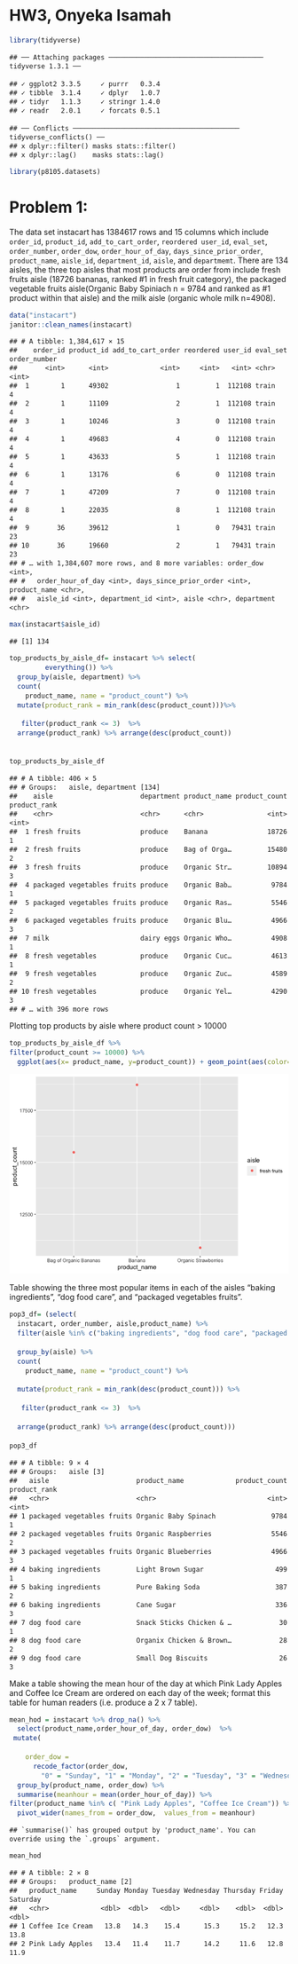 HW3, Onyeka Isamah
================

``` r
library(tidyverse)
```

    ## ── Attaching packages ─────────────────────────────────────── tidyverse 1.3.1 ──

    ## ✓ ggplot2 3.3.5     ✓ purrr   0.3.4
    ## ✓ tibble  3.1.4     ✓ dplyr   1.0.7
    ## ✓ tidyr   1.1.3     ✓ stringr 1.4.0
    ## ✓ readr   2.0.1     ✓ forcats 0.5.1

    ## ── Conflicts ────────────────────────────────────────── tidyverse_conflicts() ──
    ## x dplyr::filter() masks stats::filter()
    ## x dplyr::lag()    masks stats::lag()

``` r
library(p8105.datasets)
```

# Problem 1:

The data set instacart has 1384617 rows and 15 columns which include
`order_id`, `product_id`, `add_to_cart_order`, `reordered user_id`,
`eval_set`, `order_number`, `order_dow`, `order_hour_of_day`,
`days_since_prior_order`, `product_name`, `aisle_id`, `department_id`,
`aisle`, and `departmemt`. There are 134 aisles, the three top aisles
that most products are order from include fresh fruits aisle (18726
bananas, ranked \#1 in fresh fruit category), the packaged vegetable
fruits aisle(Organic Baby Spiniach n = 9784 and ranked as \#1 product
within that aisle) and the milk aisle (organic whole milk n=4908).

``` r
data("instacart")
janitor::clean_names(instacart)
```

    ## # A tibble: 1,384,617 × 15
    ##    order_id product_id add_to_cart_order reordered user_id eval_set order_number
    ##       <int>      <int>             <int>     <int>   <int> <chr>           <int>
    ##  1        1      49302                 1         1  112108 train               4
    ##  2        1      11109                 2         1  112108 train               4
    ##  3        1      10246                 3         0  112108 train               4
    ##  4        1      49683                 4         0  112108 train               4
    ##  5        1      43633                 5         1  112108 train               4
    ##  6        1      13176                 6         0  112108 train               4
    ##  7        1      47209                 7         0  112108 train               4
    ##  8        1      22035                 8         1  112108 train               4
    ##  9       36      39612                 1         0   79431 train              23
    ## 10       36      19660                 2         1   79431 train              23
    ## # … with 1,384,607 more rows, and 8 more variables: order_dow <int>,
    ## #   order_hour_of_day <int>, days_since_prior_order <int>, product_name <chr>,
    ## #   aisle_id <int>, department_id <int>, aisle <chr>, department <chr>

``` r
max(instacart$aisle_id)
```

    ## [1] 134

``` r
top_products_by_aisle_df= instacart %>% select(
         everything()) %>% 
  group_by(aisle, department) %>% 
  count(
    product_name, name = "product_count") %>% 
  mutate(product_rank = min_rank(desc(product_count)))%>% 
 
   filter(product_rank <= 3)  %>% 
  arrange(product_rank) %>% arrange(desc(product_count)) 


top_products_by_aisle_df
```

    ## # A tibble: 406 × 5
    ## # Groups:   aisle, department [134]
    ##    aisle                      department product_name product_count product_rank
    ##    <chr>                      <chr>      <chr>                <int>        <int>
    ##  1 fresh fruits               produce    Banana               18726            1
    ##  2 fresh fruits               produce    Bag of Orga…         15480            2
    ##  3 fresh fruits               produce    Organic Str…         10894            3
    ##  4 packaged vegetables fruits produce    Organic Bab…          9784            1
    ##  5 packaged vegetables fruits produce    Organic Ras…          5546            2
    ##  6 packaged vegetables fruits produce    Organic Blu…          4966            3
    ##  7 milk                       dairy eggs Organic Who…          4908            1
    ##  8 fresh vegetables           produce    Organic Cuc…          4613            1
    ##  9 fresh vegetables           produce    Organic Zuc…          4589            2
    ## 10 fresh vegetables           produce    Organic Yel…          4290            3
    ## # … with 396 more rows

Plotting top products by aisle where product count &gt; 10000

``` r
top_products_by_aisle_df %>% 
filter(product_count >= 10000) %>% 
  ggplot(aes(x= product_name, y=product_count)) + geom_point(aes(color= aisle))
```

![](oi2142_HW3_files/figure-gfm/top%20products%20plot-1.png)<!-- -->

Table showing the three most popular items in each of the aisles “baking
ingredients”, “dog food care”, and “packaged vegetables fruits”.

``` r
pop3_df= (select(
  instacart, order_number, aisle,product_name) %>% 
  filter(aisle %in% c("baking ingredients", "dog food care", "packaged vegetables fruits")) %>% 
  
  group_by(aisle) %>% 
  count(
    product_name, name = "product_count") %>% 
    
  mutate(product_rank = min_rank(desc(product_count))) %>% 
    
   filter(product_rank <= 3)  %>% 
    
  arrange(product_rank) %>% arrange(desc(product_count)))

pop3_df
```

    ## # A tibble: 9 × 4
    ## # Groups:   aisle [3]
    ##   aisle                      product_name             product_count product_rank
    ##   <chr>                      <chr>                            <int>        <int>
    ## 1 packaged vegetables fruits Organic Baby Spinach              9784            1
    ## 2 packaged vegetables fruits Organic Raspberries               5546            2
    ## 3 packaged vegetables fruits Organic Blueberries               4966            3
    ## 4 baking ingredients         Light Brown Sugar                  499            1
    ## 5 baking ingredients         Pure Baking Soda                   387            2
    ## 6 baking ingredients         Cane Sugar                         336            3
    ## 7 dog food care              Snack Sticks Chicken & …            30            1
    ## 8 dog food care              Organix Chicken & Brown…            28            2
    ## 9 dog food care              Small Dog Biscuits                  26            3

Make a table showing the mean hour of the day at which Pink Lady Apples
and Coffee Ice Cream are ordered on each day of the week; format this
table for human readers (i.e. produce a 2 x 7 table).

``` r
mean_hod = instacart %>% drop_na() %>% 
  select(product_name,order_hour_of_day, order_dow)  %>% 
 mutate(
    
    order_dow = 
      recode_factor(order_dow,
        "0" = "Sunday", "1" = "Monday", "2" = "Tuesday", "3" = "Wednesday", "4"= "Thursday", "5" = "Friday", "6" = "Saturday")) %>% 
  group_by(product_name, order_dow) %>% 
  summarise(meanhour = mean(order_hour_of_day)) %>% 
filter(product_name %in% c( "Pink Lady Apples", "Coffee Ice Cream")) %>% 
  pivot_wider(names_from = order_dow,  values_from = meanhour) 
```

    ## `summarise()` has grouped output by 'product_name'. You can override using the `.groups` argument.

``` r
mean_hod
```

    ## # A tibble: 2 × 8
    ## # Groups:   product_name [2]
    ##   product_name     Sunday Monday Tuesday Wednesday Thursday Friday Saturday
    ##   <chr>             <dbl>  <dbl>   <dbl>     <dbl>    <dbl>  <dbl>    <dbl>
    ## 1 Coffee Ice Cream   13.8   14.3    15.4      15.3     15.2   12.3     13.8
    ## 2 Pink Lady Apples   13.4   11.4    11.7      14.2     11.6   12.8     11.9
